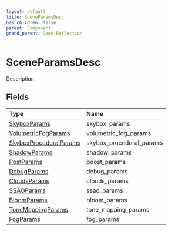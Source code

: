 ```yaml
---
layout: default
title: SceneParamsDesc
has_children: false
parent: Component
grand_parent: Game Reflection
---
```

# SceneParamsDesc
Description 

## Fields

| Type | Name |
|:----------|:--------------|
| [SkyboxParams](/riftbreaker-wiki/docs/game-reflection/classes/skybox_params/) | skybox_params |
| [VolumetricFogParams](/riftbreaker-wiki/docs/game-reflection/classes/volumetric_fog_params/) | volumetric_fog_params |
| [SkyboxProceduralParams](/riftbreaker-wiki/docs/game-reflection/classes/skybox_procedural_params/) | skybox_procedural_params |
| [ShadowParams](/riftbreaker-wiki/docs/game-reflection/classes/shadow_params/) | shadow_params |
| [PostParams](/riftbreaker-wiki/docs/game-reflection/components/post_params/) | poost_params |
| [DebugParams](/riftbreaker-wiki/docs/game-reflection/classes/debug_params/) | debug_params |
| [CloudsParams](/riftbreaker-wiki/docs/game-reflection/classes/clouds_params/) | clouds_params |
| [SSAOParams](/riftbreaker-wiki/docs/game-reflection/classes/s_s_a_o_params/) | ssao_params |
| [BloomParams](/riftbreaker-wiki/docs/game-reflection/classes/bloom_params/) | bloom_params |
| [ToneMappingParams](/riftbreaker-wiki/docs/game-reflection/classes/tone_mapping_params/) | tone_mapping_params |
| [FogParams](/riftbreaker-wiki/docs/game-reflection/classes/fog_params/) | fog_params |

